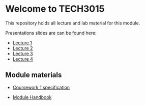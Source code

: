 # Welcome to TECH3015

This repository holds all lecture and lab material for this module.

Presentations slides are can be found here:

- [Lecture 1](https://fania.github.io/presents?DaveEveritt_TECH3015_lecture-01)
- [Lecture 2](https://fania.github.io/presents?DaveEveritt_TECH3015_lecture-02)
- [Lecture 3](https://fania.github.io/presents?DaveEveritt_TECH3015_lecture-03)
- [Lecture 4](https://fania.github.io/presents?DaveEveritt_TECH3015_lecture-04)

## Module materials

- [Coursework 1 specification](https://github.com/DaveEveritt/TECH3015/blob/master/coursework-1.md)
<!-- - [Coursework 2 specification](https://github.com/DaveEveritt/TECH3015/blob/master/coursework-2.md) -->
- [Module Handbook](https://github.com/DaveEveritt/TECH3015/blob/master/module-handbook.md)

<!--

## Resources

- figma.com free wireframes

-->